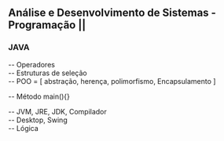 ## Análise e Desenvolvimento de Sistemas - Programação ||

### JAVA
 -- Operadores<br>
 -- Estruturas de seleção<br>
 -- POO = [
        abstração,
        herença,
        polimorfismo,
        Encapsulamento
    ]<br>
    
  -- Método main(){}<br>
  
  -- JVM, JRE, JDK, Compilador<br>
  -- Desktop, Swing<br>
  -- Lógica <br>
  
  
